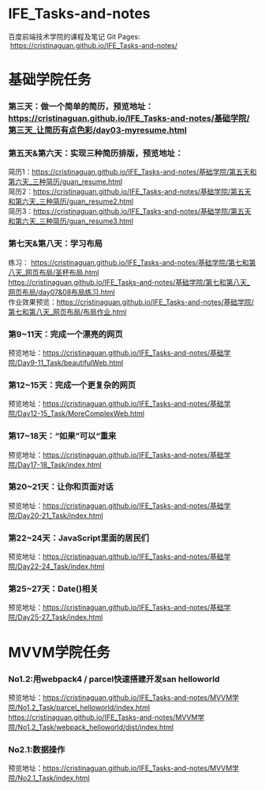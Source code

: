 # IFE_Tasks-and-notes
百度前端技术学院的课程及笔记
Git Pages:  https://cristinaguan.github.io/IFE_Tasks-and-notes/

# 基础学院任务<br>
### 第三天：做一个简单的简历，预览地址：https://cristinaguan.github.io/IFE_Tasks-and-notes/基础学院/第三天_让简历有点色彩/day03-myresume.html

### 第五天&第六天：实现三种简历排版，预览地址：
简历1：https://cristinaguan.github.io/IFE_Tasks-and-notes/基础学院/第五天和第六天_三种简历/guan_resume.html<br>
简历2：https://cristinaguan.github.io/IFE_Tasks-and-notes/基础学院/第五天和第六天_三种简历/guan_resume2.html <br>
简历3：https://cristinaguan.github.io/IFE_Tasks-and-notes/基础学院/第五天和第六天_三种简历/guan_resume3.html

### 第七天&第八天：学习布局
练习：
https://cristinaguan.github.io/IFE_Tasks-and-notes/基础学院/第七和第八天_网页布局/圣杯布局.html<br>
https://cristinaguan.github.io/IFE_Tasks-and-notes/基础学院/第七和第八天_网页布局/day07&08布局练习.html<br>
作业效果预览：https://cristinaguan.github.io/IFE_Tasks-and-notes/基础学院/第七和第八天_网页布局/布局作业.html

### 第9~11天：完成一个漂亮的网页
预览地址：https://cristinaguan.github.io/IFE_Tasks-and-notes/基础学院/Day9-11_Task/beautifulWeb.html<br>

### 第12~15天：完成一个更复杂的网页
预览地址：https://cristinaguan.github.io/IFE_Tasks-and-notes/基础学院/Day12-15_Task/MoreComplexWeb.html<br>

### 第17~18天：“如果”可以“重来
预览地址：https://cristinaguan.github.io/IFE_Tasks-and-notes/基础学院/Day17-18_Task/index.html

### 第20~21天：让你和页面对话 <br>
预览地址：https://cristinaguan.github.io/IFE_Tasks-and-notes/基础学院/Day20-21_Task/index.html<br>

### 第22~24天：JavaScript里面的居民们 <br>
预览地址：https://cristinaguan.github.io/IFE_Tasks-and-notes/基础学院/Day22-24_Task/index.html

### 第25~27天：Date()相关 <br>
预览地址：https://cristinaguan.github.io/IFE_Tasks-and-notes/基础学院/Day25-27_Task/index.html


# MVVM学院任务<br>
### No1.2:用webpack4 / parcel快速搭建开发san helloworld  <br>
预览地址：https://cristinaguan.github.io/IFE_Tasks-and-notes/MVVM学院/No1.2_Task/parcel_helloworld/index.html<br>
https://cristinaguan.github.io/IFE_Tasks-and-notes/MVVM学院/No1.2_Task/webpack_helloworld/dist/index.html<br>
### No2.1:数据操作
预览地址：https://cristinaguan.github.io/IFE_Tasks-and-notes/MVVM学院/No2.1_Task/index.html

